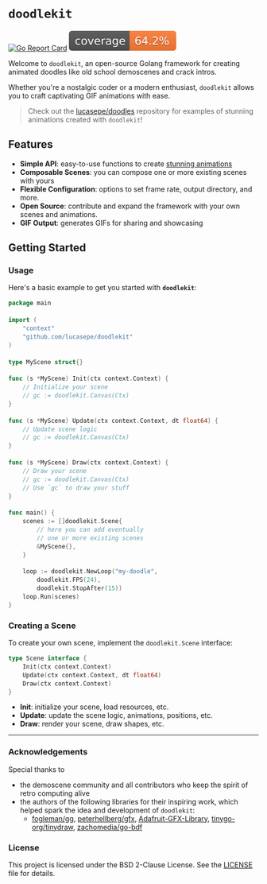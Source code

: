 # `doodlekit`

[![Go Report Card](https://goreportcard.com/badge/github.com/lucasepe/doodlekit)](https://goreportcard.com/report/github.com/lucasepe/doodlekit) ![Coverage](./coverage_badge.svg)


Welcome to `doodlekit`, an open-source Golang framework for creating animated doodles like old school demoscenes and crack intros. 

Whether you're a nostalgic coder or a modern enthusiast, `doodlekit` allows you to craft captivating GIF animations with ease.

> Check out the [lucasepe/doodles](https://github.com/lucasepe/doodles) repository for examples of stunning animations created with `doodlekit`!

## Features

- **Simple API**: easy-to-use functions to create [stunning animations](https://github.com/lucasepe/doodles/blob/main/GALLERY_1.md)
- **Composable Scenes**: you can compose one or more existing scenes with yours
- **Flexible Configuration**: options to set frame rate, output directory, and more.
- **Open Source**: contribute and expand the framework with your own scenes and animations.
- **GIF Output**: generates GIFs for sharing and showcasing

## Getting Started

### Usage

Here's a basic example to get you started with **`doodlekit`**:

```go
package main

import (
    "context"
    "github.com/lucasepe/doodlekit"
)

type MyScene struct{}

func (s *MyScene) Init(ctx context.Context) {
    // Initialize your scene
    // gc := doodlekit.Canvas(Ctx)
}

func (s *MyScene) Update(ctx context.Context, dt float64) {
    // Update scene logic
    // gc := doodlekit.Canvas(Ctx)
}

func (s *MyScene) Draw(ctx context.Context) {
    // Draw your scene
    // gc := doodlekit.Canvas(Ctx)
    // Use `gc` to draw your stuff
}

func main() {
    scenes := []doodlekit.Scene{
        // here you can add eventually 
        // one or more existing scenes
        &MyScene{},
    }

    loop := doodlekit.NewLoop("my-doodle", 
        doodlekit.FPS(24), 
        doodlekit.StopAfter(15))
    loop.Run(scenes)
}
```

### Creating a Scene

To create your own scene, implement the `doodlekit.Scene` interface:

```go
type Scene interface {
    Init(ctx context.Context)
    Update(ctx context.Context, dt float64)
    Draw(ctx context.Context)
}
```

- **Init**: initialize your scene, load resources, etc.
- **Update**: update the scene logic, animations, positions, etc.
- **Draw**: render your scene, draw shapes, etc.

---

### Acknowledgements

Special thanks to

- the demoscene community and all contributors who keep the spirit of retro computing alive
- the authors of the following libraries for their inspiring work, which helped spark the idea and development of `doodlekit`: 
  - [fogleman/gg](https://github.com/fogleman/gg), [peterhellberg/gfx](https://github.com/peterhellberg/gfx), [Adafruit-GFX-Library](https://github.com/adafruit/Adafruit-GFX-Library), [tinygo-org/tinydraw](https://github.com/tinygo-org/tinydraw), [zachomedia/go-bdf](https://github.com/zachomedia/go-bdf.git)


### License

This project is licensed under the BSD 2-Clause License. See the [LICENSE](LICENSE) file for details.

